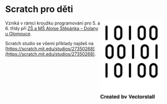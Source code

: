 # Scratch pro děti

<img src="theme/logo_b.svg" align="right" width="200" />

Vzniká v rámci kroužku programování pro 5. a 6. třídy při [ZŠ a MŠ Aloise Štěpánka – Dolany u Olomouce](https://www.zsdolany.cz/).

Scratch studio se všemi příklady najdeš na [https://scratch.mit.edu/studios/27350268](https://scratch.mit.edu/studios/27350268).
